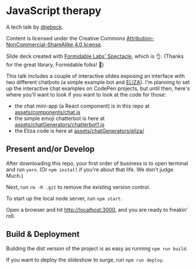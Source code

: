 # JavaScript therapy

A tech talk by [@jebeck](http://janabeck.com/ 'Jana E. Beck').

Content is licensed under the Creative Commons [Attribution-NonCommercial-ShareAlike 4.0 license](https://creativecommons.org/licenses/by-nc-sa/4.0/legalcode 'CC BY-NC-SA 4.0').

Slide deck created with [Formidable Labs' Spectacle](https://formidable.com/open-source/spectacle/ 'Formidable Labs Open Source: Spectacle'), which is 👌. (Thanks for the great library, Formidable folks! 💖)

This talk includes a couple of interactive slides exposing an interface with two different chatbots (a simple example bot and [ELIZA](https://en.wikipedia.org/wiki/ELIZA 'Wikipedia: ELIZA')). I'm planning to set up the interactive chat examples on CodePen projects, but until then, here's where you'll want to look if you want to look at the code for those:
- the chat mini-app (a React component) is in this repo at [assets/components/chat.js](https://github.com/jebeck/javascript-therapy/blob/master/assets/components/chat.js)
- the simple emoji chatterbot is here at [assets/chatGenerators/chatterbot1.js](https://github.com/jebeck/javascript-therapy/blob/master/assets/chatGenerators/chatterbot1.js)
- the Eliza code is here at [assets/chatGenerators/eliza/](https://github.com/jebeck/javascript-therapy/tree/master/assets/chatGenerators/eliza)

## Present and/or Develop

After downloading this repo, your first order of business is to open terminal and run `yarn`. (Or `npm install` if you're about that life. We don't judge. Much.)

Next, run `rm -R .git` to remove the existing version control.

To start up the local node server, run `npm start`.

Open a browser and hit [http://localhost:3000](http://localhost:3000), and you are ready to freakin' roll.

## Build & Deployment

Building the dist version of the project is as easy as running `npm run build`.

If you want to deploy the slideshow to surge, run `npm run deploy`.
